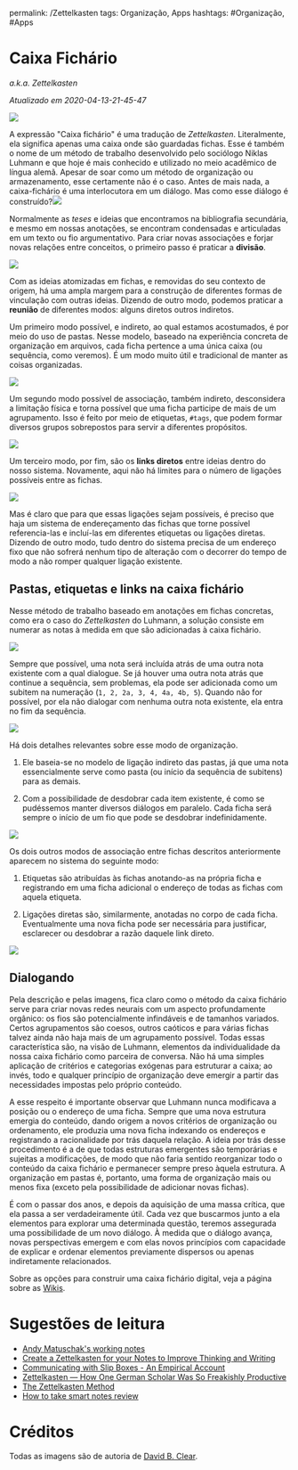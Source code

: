 permalink: /Zettelkasten
tags: Organização, Apps
hashtags: #Organização, #Apps

# Caixa Fichário  
*a.k.a. Zettelkasten*  

*Atualizado em 2020-04-13-21-45-47*

![](./img/zk/zk01.png)

A expressão "Caixa fichário" é uma tradução de *Zettelkasten*. Literalmente, ela significa apenas uma caixa onde são guardadas fichas. Esse é também o nome de um método de trabalho desenvolvido pelo sociólogo Niklas Luhmann e que hoje é mais conhecido e utilizado no meio acadêmico de língua alemã. Apesar de soar como um método de organização ou armazenamento, esse certamente não é o caso. Antes de mais nada, a caixa-fichário é uma interlocutora em um diálogo. Mas como esse diálogo é construído?![](./img/zk/zk02.png)

Normalmente as *teses* e ideias que encontramos na bibliografia secundária, e mesmo em nossas anotações, se encontram condensadas e articuladas em um texto ou fio argumentativo. Para criar novas associações e forjar novas relações entre conceitos, o primeiro passo é praticar a **divisão**.


![](./img/zk/zk03.png)

Com as ideias atomizadas em fichas, e removidas do seu contexto de origem, há uma ampla margem para a construção de diferentes formas de vinculação com outras ideias. Dizendo de outro modo, podemos praticar a **reunião** de diferentes modos: alguns diretos outros indiretos.  

Um primeiro modo possível, e indireto, ao qual estamos acostumados, é por meio do uso de pastas. Nesse modelo, baseado na experiência concreta de organização em arquivos, cada ficha pertence a uma única caixa (ou sequência, como veremos). É um modo muito útil e tradicional de manter as coisas organizadas.

![](./img/zk/zk04.png)

Um segundo modo possível de associação, também indireto, desconsidera a limitação física e torna possível que uma ficha participe de mais de um agrupamento. Isso é feito por meio de etiquetas, `#tags`, que podem formar diversos grupos sobrepostos para servir a diferentes propósitos.

![](./img/zk/zk05.png)

Um terceiro modo, por fim, são os **links diretos** entre ideias dentro do nosso sistema. Novamente, aqui não há limites para o número de ligações possíveis entre as fichas.


![](./img/zk/zk06.png)


Mas é claro que para que essas ligações sejam possíveis, é preciso que haja um sistema de endereçamento das fichas que torne possível referencia-las e incluí-las em diferentes etiquetas ou ligações diretas. Dizendo de outro modo, tudo dentro do sistema precisa de um endereço fixo que não sofrerá nenhum tipo de alteração com o decorrer do tempo de modo a não romper qualquer ligação existente.

## Pastas, etiquetas e links na caixa fichário

Nesse método de trabalho baseado em anotações em fichas concretas, como era o caso do *Zettelkasten* do Luhmann, a solução consiste em numerar as notas à medida em que são adicionadas à caixa fichário.


![](./img/zk/zk07.png)


Sempre que possível, uma nota será incluída atrás de uma outra nota existente com a qual dialogue. Se já houver uma outra nota atrás que continue a sequência, sem problemas, ela pode ser adicionada como um subitem na numeração (`1, 2, 2a, 3, 4, 4a, 4b, 5`). Quando não for possível, por ela não dialogar com nenhuma outra nota existente, ela entra no fim da sequência.

![](./img/zk/zk08.png)

Há dois detalhes relevantes sobre esse modo de organização.

1. Ele baseia-se no modelo de ligação indireto das pastas, já que uma nota essencialmente serve como pasta (ou início da sequência de subitens) para as demais.

2. Com a possibilidade de desdobrar cada item existente, é como se pudéssemos manter diversos diálogos em paralelo. Cada ficha será sempre o início de um fio que pode se desdobrar indefinidamente.


![](./img/zk/zk09.png)

Os dois outros modos de associação entre fichas descritos anteriormente aparecem no sistema do seguinte modo:

1. Etiquetas são atribuídas às fichas anotando-as na própria ficha e registrando em uma ficha adicional o endereço de todas as fichas com aquela etiqueta.

2. Ligações diretas são, similarmente, anotadas no corpo de cada ficha. Eventualmente uma nova ficha pode ser necessária para justificar, esclarecer ou desdobrar a razão daquele link direto.

![](./img/zk/zk12.png)

## Dialogando

Pela descrição e pelas imagens, fica claro como o método da caixa fichário serve para criar novas redes neurais com um aspecto profundamente orgânico: os fios são potencialmente infindáveis e de tamanhos variados. Certos agrupamentos são coesos, outros caóticos e para várias fichas talvez ainda não haja mais de um agrupamento possível. Todas essas característica são, na visão de Luhmann, elementos da individualidade da nossa caixa fichário como parceira de conversa. Não há uma simples aplicação de critérios e categorias exógenas para estruturar a caixa; ao invés, todo e qualquer princípio de organização deve emergir a partir das necessidades impostas pelo próprio conteúdo.

A esse respeito é importante observar que Luhmann nunca modificava a posição ou o endereço de uma ficha. Sempre que uma nova estrutura emergia do conteúdo, dando origem a novos critérios de organização ou ordenamento, ele produzia uma nova ficha indexando os endereços e registrando a racionalidade por trás daquela relação. A ideia por trás desse procedimento é a de que todas estruturas emergentes são temporárias e sujeitas a modificações, de modo que não faria sentido reorganizar todo o conteúdo da caixa fichário e permanecer sempre preso àquela estrutura. A organização em pastas é, portanto, uma forma de organização mais ou menos fixa (exceto pela possibilidade de adicionar novas fichas).

É com o passar dos anos, e depois da aquisição de uma massa crítica, que ela passa a ser verdadeiramente útil. Cada vez que buscarmos junto a ela elementos para explorar uma determinada questão, teremos assegurada uma possibilidade de um novo diálogo. À medida que o diálogo avança, novas perspectivas emergem e com elas novos princípios com capacidade de explicar e ordenar elementos previamente dispersos ou apenas indiretamente relacionados.

Sobre as opções para construir uma caixa fichário digital, veja a página sobre as [Wikis](Wikis).

# Sugestões de leitura  

- [Andy Matuschak's working notes](https://notes.andymatuschak.org/)
- [Create a Zettelkasten for your Notes to Improve Thinking and Writing](https://zettelkasten.de/posts/zettelkasten-improves-thinking-writing/)  
- [Communicating with Slip Boxes - An Empirical Account](http://luhmann.surge.sh/communicating-with-slip-boxes)  
- [Zettelkasten — How One German Scholar Was So Freakishly Productive](https://writingcooperative.com/zettelkasten-how-one-german-scholar-was-so-freakishly-productive-997e4e0ca125)  
- [The Zettelkasten Method](https://www.lesswrong.com/posts/NfdHG6oHBJ8Qxc26s/the-zettelkasten-method-1)  
- [How to take smart notes review](https://www.lesswrong.com/posts/T382CLwAjsy3fmecf/how-to-take-smart-notes-ahrens-2017)


# Créditos  

Todas as imagens são de autoria de [David B. Clear](https://writingcooperative.com/zettelkasten-how-one-german-scholar-was-so-freakishly-productive-997e4e0ca125).
